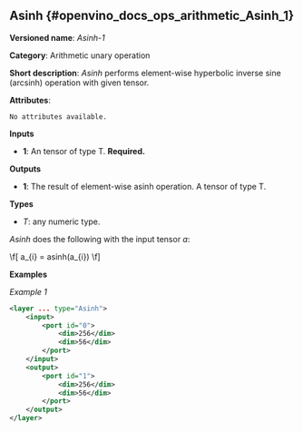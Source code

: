 ## Asinh <a name="Asinh"></a> {#openvino_docs_ops_arithmetic_Asinh_1}

**Versioned name**: *Asinh-1*

**Category**: Arithmetic unary operation 

**Short description**: *Asinh* performs element-wise hyperbolic inverse sine (arcsinh) operation with given tensor.

**Attributes**:

    No attributes available.

**Inputs**

* **1**: An tensor of type T. **Required.**

**Outputs**

* **1**: The result of element-wise asinh operation. A tensor of type T.

**Types**

* *T*: any numeric type.

*Asinh* does the following with the input tensor *a*:

\f[
a_{i} = asinh(a_{i})
\f]

**Examples**

*Example 1*

```xml
<layer ... type="Asinh">
    <input>
        <port id="0">
            <dim>256</dim>
            <dim>56</dim>
        </port>
    </input>
    <output>
        <port id="1">
            <dim>256</dim>
            <dim>56</dim>
        </port>
    </output>
</layer>
```
